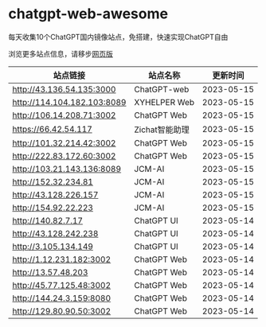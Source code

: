 # chatgpt-web-awesome
每天收集10个ChatGPT国内镜像站点，免搭建，快速实现ChatGPT自由

浏览更多站点信息，请移步[网页版](https://gpt10.site)

| 站点链接                 | 站点名称    | 更新时间   |
| ------------------------ | ----------- | ---------- |
| http://43.136.54.135:3000  | ChatGPT-web  | 2023-05-15|
| http://114.104.182.103:8089 | XYHELPER Web | 2023-05-15 |
| http://106.14.208.71:3002 | ChatGPT Web | 2023-05-15 |
| https://66.42.54.117 | Zichat智能助理 | 2023-05-15 |
| http://101.32.214.42:3002 | ChatGPT Web | 2023-05-15 |
| http://222.83.172.60:3002 | ChatGPT Web | 2023-05-15 |
| http://103.21.143.136:8089 | JCM-AI | 2023-05-15 |
| http://152.32.234.81 | JCM-AI | 2023-05-15 |
| http://43.128.226.157 | JCM-AI | 2023-05-15 |
| http://154.92.22.223 | JCM-AI | 2023-05-15 |
| http://140.82.7.17       | ChatGPT UI  | 2023-05-14 |
| http://43.128.242.238    | ChatGPT UI  | 2023-05-14 |
| http://3.105.134.149     | ChatGPT UI  | 2023-05-14 |
| http://1.12.231.182:3002 | ChatGPT Web | 2023-05-14 |
| http://13.57.48.203      | ChatGPT Web | 2023-05-14 |
| http://45.77.125.48:3002 | ChatGPT Web | 2023-05-14 |
| http://144.24.3.159:8080 | ChatGPT Web | 2023-05-14 |
| http://129.80.90.50:3002 | ChatGPT Web | 2023-05-14 |


